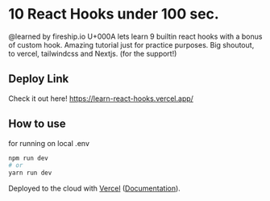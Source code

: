 # 10 React Hooks under 100 sec.  
@learned by fireship.io
U+000A
lets learn 9 builtin react hooks with a bonus of custom hook. Amazing tutorial just for practice purposes.
Big shoutout, to vercel, tailwindcss and Nextjs. (for the support!) 

## Deploy Link
Check it out here!
https://learn-react-hooks.vercel.app/

## How to use

for running on local .env

```bash
npm run dev
# or
yarn run dev
```

Deployed to the cloud with [Vercel](https://vercel.com/new?utm_source=github&utm_medium=readme&utm_campaign=next-example) ([Documentation](https://nextjs.org/docs/deployment)).

